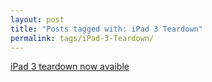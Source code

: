 ```yaml
---
layout: post
title: "Posts tagged with: iPad 3 Teardown"
permalink: tags/iPad-3-Teardown/
---
```

[iPad 3 teardown now avaible](/2012/03/ipad-3-teardown-now-avaible)
